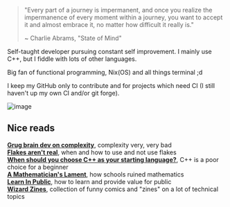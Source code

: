 > "Every part of a journey is impermanent, and once you realize the impermanence of every moment within a journey, you want to accept it and almost embrace it, no matter how difficult it really is."
>
> ~ Charlie Abrams, "State of Mind"

Self-taught developer pursuing constant self improvement. I mainly use C++, but I fiddle with lots of other languages.

Big fan of functional programming, Nix(OS) and all things terminal ;d

I keep my GitHub only to contribute and for projects which need CI (I still haven't up my own CI and/or git forge).

![image](https://github.com/user-attachments/assets/500fe314-2057-4c43-9230-c53e2bea025f)

## Nice reads

[**Grug brain dev on complexity**](https://grugbrain.dev/), complexity very, very bad  
[**Flakes aren't real**](https://jade.fyi/blog/flakes-arent-real/), when and how to use and not use flakes  
[**When should you choose C++ as your starting language?**](https://steelph0enix.github.io/posts/choosing-first-language/), C++ is a poor choice for a beginner  
[**A Mathematician's Lament**](https://www.maa.org/external_archive/devlin/LockhartsLament.pdf), how schools ruined mathematics  
[**Learn In Public**](https://www.swyx.io/learn-in-public), how to learn and provide value for public  
[**Wizard Zines**](https://wizardzines.com/), collection of funny comics and "zines" on a lot of technical topics
